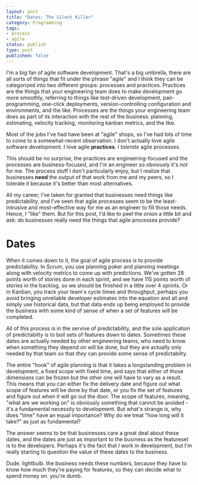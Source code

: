 ```yaml
---
layout: post
title: "Dates: The Silent Killer"
category: Programming
tags:
- process
- agile
status: publish
type: post
published: false
---
```


I'm a big fan of agile software development.  That's a big umbrella, there are all sorts of things that fit under the phrase "agile" and I think they can be categorized into two different groups: processes and practices.  Practices are the things that your engineering team does to make development go more smoothly, referring to things like test-driven development, pair-programming, one-click deployments, version-controlling configuration and environments, and the like.  Processes are the things your engineering team does as part of its interaction with the rest of the business: planning, estimating, velocity tracking, monitoring kanban metrics, and the like.

Most of the jobs I've had have been at "agile" shops, so I've had lots of time to come to a somewhat-recent observation.  I don't actually love agile software development.  I love agile **practices**.  I *tolerate* agile processes.

This should be no surprise, the practices are engineering-focused and the processes are business-focused, and I'm an engineer so obviously it's not for me.  The process stuff I don't particularly enjoy, but I realize that businesses **need** the output of that work from me and my peers, so I tolerate it because it's better than most alternatives.

All my career, I've taken for granted that businesses need things like predictability, and I've seen that agile processes seem to be the least-intrusive and most-effective way for me as an engineer to fill those needs.  Hence, I "like" them.  But for this post, I'd like to peel the onion a little bit and ask: do businesses really need the things that agile processes provide?

# Dates

When it comes down to it, the goal of agile process is to provide predictability.  In Scrum, you use planning poker and planning meetings along with velocity metrics to come up with predictions.  We've gotten 28 points worth of stories done in each sprint, and we have 115 points worth of stories in the backlog, so we should be finished in a little over 4 sprints.  Or in Kanban, you track your team's cycle times and throughput, perhaps you avoid bringing unreliable developer estimates into the equation and all and simply use historical data, but that data ends up being employed to provide the business with some kind of sense of when a set of features will be completed.

All of this process is in the servive of predictability, and the sole application of predictabilty is to boil sets of features down to dates.  Sometimes these dates are actually needed by other engineering teams, who need to know when something they depend on will be done, but they are actually only needed by that team so that *they* can provide some sense of predictabilty.

The entire "hook" of agile planning is that it takes a longstanding problem in development, a fixed scope with fixed time, and says that either of those dimensions can be frozen but the other one will have to vary as a result.  This means that you can either fix the delivery date and figure out what scope of features will be done by that date, or you fix the set of features and figure out when it will go out the door.  The scope of features, meaning, "what are we working on" is obviously something that cannot be avoided - it's a fundamental necessity to development.  But what's strange is, why does "time" have an equal importance?  Why do we treat "how long will it take?" as just as fundamental?

The answer seems to be that businesses care a great deal about these dates, and the dates are just as important to the business as the featureset is to the developers.  Perhaps it's the fact that I work in development, but I'm really starting to question the value of these dates to the business.  


Dude. lightbulb.  the business needs these numbers, because they have to know how much they're paying for features, so they can decide what to spend money on. you're dumb.